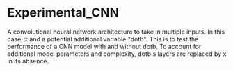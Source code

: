 # Experimental_CNN
A convolutional neural network architecture to take in multiple inputs. In this case, x and a potential additional variable "dotb". This is to test the performance of a CNN model with and without dotb. To account for additional model parameters and complexity, dotb's layers are replaced by x in its absence.
